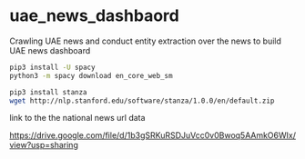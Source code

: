 # uae_news_dashbaord

Crawling UAE news and conduct entity extraction over the news to build UAE news dashboard

```bash
pip3 install -U spacy
python3 -m spacy download en_core_web_sm

pip3 install stanza
wget http://nlp.stanford.edu/software/stanza/1.0.0/en/default.zip
```

link to the the national news url data 

https://drive.google.com/file/d/1b3gSRKuRSDJuVcc0v0Bwoq5AAmkO6WIx/view?usp=sharing
